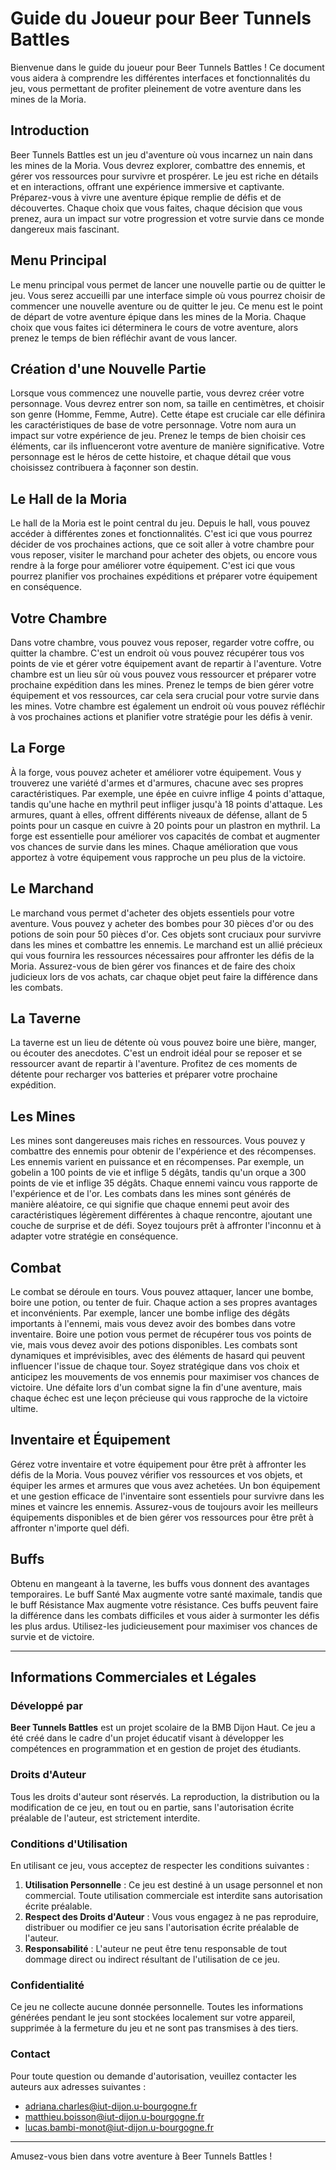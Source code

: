 # Guide du Joueur pour Beer Tunnels Battles

Bienvenue dans le guide du joueur pour Beer Tunnels Battles ! Ce document vous aidera à comprendre les différentes interfaces et fonctionnalités du jeu, vous permettant de profiter pleinement de votre aventure dans les mines de la Moria.

## Introduction

Beer Tunnels Battles est un jeu d'aventure où vous incarnez un nain dans les mines de la Moria. Vous devrez explorer, combattre des ennemis, et gérer vos ressources pour survivre et prospérer. Le jeu est riche en détails et en interactions, offrant une expérience immersive et captivante. Préparez-vous à vivre une aventure épique remplie de défis et de découvertes. Chaque choix que vous faites, chaque décision que vous prenez, aura un impact sur votre progression et votre survie dans ce monde dangereux mais fascinant.

## Menu Principal

Le menu principal vous permet de lancer une nouvelle partie ou de quitter le jeu. Vous serez accueilli par une interface simple où vous pourrez choisir de commencer une nouvelle aventure ou de quitter le jeu. Ce menu est le point de départ de votre aventure épique dans les mines de la Moria. Chaque choix que vous faites ici déterminera le cours de votre aventure, alors prenez le temps de bien réfléchir avant de vous lancer.

## Création d'une Nouvelle Partie

Lorsque vous commencez une nouvelle partie, vous devrez créer votre personnage. Vous devrez entrer son nom, sa taille en centimètres, et choisir son genre (Homme, Femme, Autre). Cette étape est cruciale car elle définira les caractéristiques de base de votre personnage. Votre nom aura un impact sur votre expérience de jeu. Prenez le temps de bien choisir ces éléments, car ils influenceront votre aventure de manière significative. Votre personnage est le héros de cette histoire, et chaque détail que vous choisissez contribuera à façonner son destin.

## Le Hall de la Moria

Le hall de la Moria est le point central du jeu. Depuis le hall, vous pouvez accéder à différentes zones et fonctionnalités. C'est ici que vous pourrez décider de vos prochaines actions, que ce soit aller à votre chambre pour vous reposer, visiter le marchand pour acheter des objets, ou encore vous rendre à la forge pour améliorer votre équipement. C'est ici que vous pourrez planifier vos prochaines expéditions et préparer votre équipement en conséquence.

## Votre Chambre

Dans votre chambre, vous pouvez vous reposer, regarder votre coffre, ou quitter la chambre. C'est un endroit où vous pouvez récupérer tous vos points de vie et gérer votre équipement avant de repartir à l'aventure. Votre chambre est un lieu sûr où vous pouvez vous ressourcer et préparer votre prochaine expédition dans les mines. Prenez le temps de bien gérer votre équipement et vos ressources, car cela sera crucial pour votre survie dans les mines. Votre chambre est également un endroit où vous pouvez réfléchir à vos prochaines actions et planifier votre stratégie pour les défis à venir.

## La Forge

À la forge, vous pouvez acheter et améliorer votre équipement. Vous y trouverez une variété d'armes et d'armures, chacune avec ses propres caractéristiques. Par exemple, une épée en cuivre inflige 4 points d'attaque, tandis qu'une hache en mythril peut infliger jusqu'à 18 points d'attaque. Les armures, quant à elles, offrent différents niveaux de défense, allant de 5 points pour un casque en cuivre à 20 points pour un plastron en mythril. La forge est essentielle pour améliorer vos capacités de combat et augmenter vos chances de survie dans les mines. Chaque amélioration que vous apportez à votre équipement vous rapproche un peu plus de la victoire.

## Le Marchand

Le marchand vous permet d'acheter des objets essentiels pour votre aventure. Vous pouvez y acheter des bombes pour 30 pièces d'or ou des potions de soin pour 50 pièces d'or. Ces objets sont cruciaux pour survivre dans les mines et combattre les ennemis. Le marchand est un allié précieux qui vous fournira les ressources nécessaires pour affronter les défis de la Moria. Assurez-vous de bien gérer vos finances et de faire des choix judicieux lors de vos achats, car chaque objet peut faire la différence dans les combats.

## La Taverne

La taverne est un lieu de détente où vous pouvez boire une bière, manger, ou écouter des anecdotes. C'est un endroit idéal pour se reposer et se ressourcer avant de repartir à l'aventure. Profitez de ces moments de détente pour recharger vos batteries et préparer votre prochaine expédition.

## Les Mines

Les mines sont dangereuses mais riches en ressources. Vous pouvez y combattre des ennemis pour obtenir de l'expérience et des récompenses. Les ennemis varient en puissance et en récompenses. Par exemple, un gobelin a 100 points de vie et inflige 5 dégâts, tandis qu'un orque a 300 points de vie et inflige 35 dégâts. Chaque ennemi vaincu vous rapporte de l'expérience et de l'or. Les combats dans les mines sont générés de manière aléatoire, ce qui signifie que chaque ennemi peut avoir des caractéristiques légèrement différentes à chaque rencontre, ajoutant une couche de surprise et de défi. Soyez toujours prêt à affronter l'inconnu et à adapter votre stratégie en conséquence.

## Combat

Le combat se déroule en tours. Vous pouvez attaquer, lancer une bombe, boire une potion, ou tenter de fuir. Chaque action a ses propres avantages et inconvénients. Par exemple, lancer une bombe inflige des dégâts importants à l'ennemi, mais vous devez avoir des bombes dans votre inventaire. Boire une potion vous permet de récupérer tous vos points de vie, mais vous devez avoir des potions disponibles. Les combats sont dynamiques et imprévisibles, avec des éléments de hasard qui peuvent influencer l'issue de chaque tour. Soyez stratégique dans vos choix et anticipez les mouvements de vos ennemis pour maximiser vos chances de victoire. Une défaite lors d'un combat signe la fin d'une aventure, mais chaque échec est une leçon précieuse qui vous rapproche de la victoire ultime.

## Inventaire et Équipement

Gérez votre inventaire et votre équipement pour être prêt à affronter les défis de la Moria. Vous pouvez vérifier vos ressources et vos objets, et équiper les armes et armures que vous avez achetées. Un bon équipement et une gestion efficace de l'inventaire sont essentiels pour survivre dans les mines et vaincre les ennemis. Assurez-vous de toujours avoir les meilleurs équipements disponibles et de bien gérer vos ressources pour être prêt à affronter n'importe quel défi.

## Buffs

Obtenu en mangeant à la taverne, les buffs vous donnent des avantages temporaires. Le buff Santé Max augmente votre santé maximale, tandis que le buff Résistance Max augmente votre résistance. Ces buffs peuvent faire la différence dans les combats difficiles et vous aider à surmonter les défis les plus ardus. Utilisez-les judicieusement pour maximiser vos chances de survie et de victoire.

---

## Informations Commerciales et Légales

### Développé par
**Beer Tunnels Battles** est un projet scolaire de la BMB Dijon Haut. Ce jeu a été créé dans le cadre d'un projet éducatif visant à développer les compétences en programmation et en gestion de projet des étudiants.

### Droits d'Auteur
Tous les droits d'auteur sont réservés. La reproduction, la distribution ou la modification de ce jeu, en tout ou en partie, sans l'autorisation écrite préalable de l'auteur, est strictement interdite.

### Conditions d'Utilisation
En utilisant ce jeu, vous acceptez de respecter les conditions suivantes :
1. **Utilisation Personnelle** : Ce jeu est destiné à un usage personnel et non commercial. Toute utilisation commerciale est interdite sans autorisation écrite préalable.
2. **Respect des Droits d'Auteur** : Vous vous engagez à ne pas reproduire, distribuer ou modifier ce jeu sans l'autorisation écrite préalable de l'auteur.
3. **Responsabilité** : L'auteur ne peut être tenu responsable de tout dommage direct ou indirect résultant de l'utilisation de ce jeu.

### Confidentialité
Ce jeu ne collecte aucune donnée personnelle. Toutes les informations générées pendant le jeu sont stockées localement sur votre appareil, supprimée à la fermeture du jeu et ne sont pas transmises à des tiers.

### Contact
Pour toute question ou demande d'autorisation, veuillez contacter les auteurs aux adresses suivantes :
* adriana.charles@iut-dijon.u-bourgogne.fr
* matthieu.boisson@iut-dijon.u-bourgogne.fr
* lucas.bambi-monot@iut-dijon.u-bourgogne.fr

---

Amusez-vous bien dans votre aventure à Beer Tunnels Battles !
